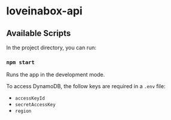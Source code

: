 # loveinabox-api

## Available Scripts

In the project directory, you can run:

### `npm start`

Runs the app in the development mode.

To access DynamoDB, the follow keys are required in a `.env` file:

- `accessKeyId`
- `secretAccessKey`
- `region`

